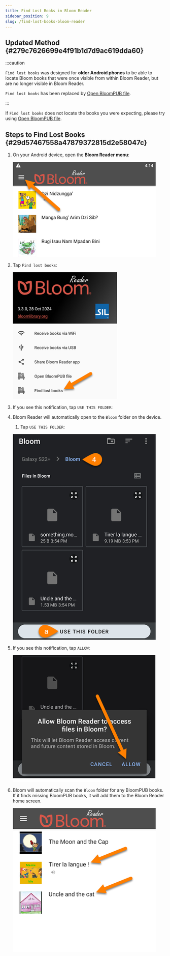 ```yaml
---
title: Find Lost Books in Bloom Reader
sidebar_position: 9
slug: /find-lost-books-bloom-reader
---
```




## Updated Method {#279c7626699e4f91b1d7d9ac619dda60}


:::caution

`Find lost books` was designed for **older Android phones** to be able to locate Bloom books that were once visible from within Bloom Reader, but are no longer visible in Bloom Reader.

`Find lost books` has been replaced by [Open BloomPUB file](/get-books-bloom-reader#0c2e2d830dcd4b769af3d29c24ac0e3c).

:::




If `Find lost books` does not locate the books you were expecting, please try using [Open BloomPUB file](/get-books-bloom-reader#0c2e2d830dcd4b769af3d29c24ac0e3c).


## **Steps to Find Lost Books** {#29d57467558a47879372815d2e58047c}

1. On your Android device, open the **Bloom Reader menu**:

	![](./find-lost-books-bloom-reader.cb0083fc-d6b4-4631-a56d-7688f8d1dc17.png)

2. Tap `Find lost books`:

	![](./find-lost-books-bloom-reader.fba27780-55ae-4d41-8294-d1cb06b49946.png)

3. If you see this notification, tap `USE THIS FOLDER`:
4. Bloom Reader will automatically open to the `Bloom` folder on the device.
	1. Tap `USE THIS FOLDER`:

	![](./find-lost-books-bloom-reader.5d8b06ac-1243-4be3-8454-5e70454c995f.png)

5. If you see this notification, tap `ALLOW`:

	![](./find-lost-books-bloom-reader.58113a34-f80d-4d42-afda-536a916dfacd.png)

6. Bloom will automatically scan the `Bloom` folder for any BloomPUB books. If it finds missing BloomPUB books, it will add them to the Bloom Reader home screen.

	![](./find-lost-books-bloom-reader.4cb8974d-6bc6-445d-8e45-36a5e905801f.png)


